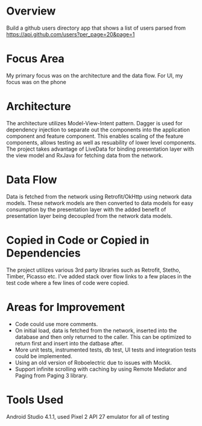 # Overview
Build a github users directory app that shows a list of users parsed from  
https://api.github.com/users?per_page=20&page=1

# Focus Area
My primary focus was on the architecture and the data flow. 
For UI, my focus was on the phone

# Architecture
The architecture utilizes Model-View-Intent pattern. Dagger is used for dependency injection 
to separate out the components into the application component and feature component. 
This enables scaling of the feature components, allows testing as well as resuability of 
lower level components.
The project takes advantage of LiveData for binding presentation layer with the view model 
and RxJava for fetching data from the network.

# Data Flow
Data is fetched from the network using Retrofit/OkHttp using network data models. These network models
are then converted to data models for easy consumption by the presentation layer with the added
benefit of presentation layer being decoupled from the network data models.

# Copied in Code or Copied in Dependencies
The project utilizes various 3rd party libraries such as Retrofit, Stetho, Timber, Picasso etc.
I've added stack over flow links to a few places in the test code where a few lines of code were copied.

# Areas for Improvement
- Code could use more comments.
- On initial load, data is fetched from the network, inserted into the database and then only
returned to the caller. This can be optimized to return first and insert into the datbase after.
- More unit tests, instrumented tests, db test, UI tests and integration tests could be implemented.
- Using an old version of Roboelectric due to issues with Mockk.
- Support infinite scrolling with caching by using Remote Mediator and Paging from Paging 3 library.

# Tools Used
Android Studio 4.1.1, used Pixel 2 API 27 emulator for all of testing